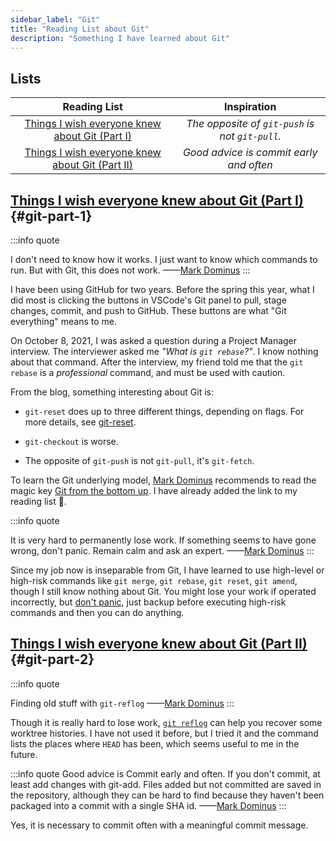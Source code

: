 ```yaml
---
sidebar_label: "Git"
title: "Reading List about Git"
description: "Something I have learned about Git"
---
```


## Lists

|                          Reading List                          |                   Inspiration                   |
|:--------------------------------------------------------------:|:-----------------------------------------------:|
| [Things I wish everyone knew about Git (Part I)](#git-part-1)  | _The opposite of `git-push` is not `git-pull`._ |
| [Things I wish everyone knew about Git (Part II)](#git-part-2) |     _Good advice is commit early and often_     |

## [Things I wish everyone knew about Git (Part I)](https://blog.plover.com/prog/git/tips.html) {#git-part-1}

:::info quote

I don't need to know how it works. I just want to know which commands to run. But with Git, this does not work.
——[Mark Dominus](https://blog.plover.com/meta/about-me.html)
:::

I have been using GitHub for two years. Before the spring this year, what I did most is clicking the buttons in VSCode's Git panel to pull, stage changes, commit, and push to GitHub. These buttons are what "Git everything" means to me.

On October 8, 2021, I was asked a question during a Project Manager interview. The interviewer asked me _"What is `git rebase`?"_. I know nothing about that command. After the interview, my friend told me that the `git rebase` is a _professional_ command, and must be used with caution.

From the blog, something interesting about Git is:

-  `git-reset` does up to three different things, depending on flags. For more details, see [git-reset](https://blog.plover.com/prog/git-reset.html).

-  `git-checkout` is worse.

-  The opposite of `git-push` is not `git-pull`, it's `git-fetch`.

To learn the Git underlying model, [Mark Dominus](https://blog.plover.com/meta/about-me.html) recommends to read the magic key [Git from the bottom up](https://jwiegley.github.io/git-from-the-bottom-up/). I have already added the link to my reading list 👀.

:::info quote

It is very hard to permanently lose work. If something seems to have gone wrong, don't panic. Remain calm and ask an expert.
——[Mark Dominus](https://blog.plover.com/meta/about-me.html)
:::

Since my job now is inseparable from Git, I have learned to use high-level or high-risk commands like `git merge`, `git rebase`, `git reset`, `git amend`, though I still know nothing about Git. You might lose your work if operated incorrectly, but [don't panic](https://blog.plover.com/prog/two-things-about-git.html), just backup before executing high-risk commands and then you can do anything.

## [Things I wish everyone knew about Git (Part II)](https://blog.plover.com/prog/git/tips-2.html) {#git-part-2}

:::info quote

Finding old stuff with `git-reflog`
——[Mark Dominus](https://blog.plover.com/meta/about-me.html)
:::

Though it is really hard to lose work, [`git reflog`](https://git-scm.com/docs/git-reflog) can help you recover some worktree histories. I have not used it before, but I tried it and the command lists the places where `HEAD` has been, which seems useful to me in the future.

:::info quote
Good advice is Commit early and often. If you don't commit, at least add changes with git-add. Files added but not committed are saved in the repository, although they can be hard to find because they haven't been packaged into a commit with a single SHA id.
——[Mark Dominus](https://blog.plover.com/meta/about-me.html)
:::

Yes, it is necessary to commit often with a meaningful commit message.
